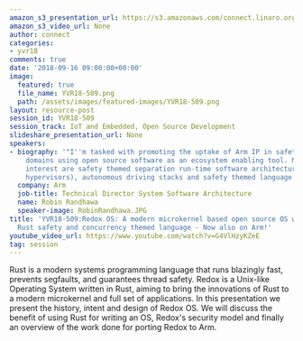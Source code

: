 ```yaml
---
amazon_s3_presentation_url: https://s3.amazonaws.com/connect.linaro.org/yvr18/presentations/yvr18-509.pdf
amazon_s3_video_url: None
author: connect
categories:
- yvr18
comments: true
date: '2018-09-16 09:00:00+00:00'
image:
  featured: true
  file_name: YVR18-509.png
  path: /assets/images/featured-images/YVR18-509.png
layout: resource-post
session_id: YVR18-509
session_track: IoT and Embedded, Open Source Development
slideshare_presentation_url: None
speakers:
- biography: '"I''m tasked with promoting the uptake of Arm IP in safety critical
    domains using open source software as an ecosystem enabling tool. My areas of
    interest are safety themed separation run-time software architecture (microkernels,
    hypervisors), autonomous driving stacks and safety themed language run-times."'
  company: Arm
  job-title: Technical Director System Software Architecture
  name: Robin Randhawa
  speaker-image: RobinRandhawa.JPG
title: 'YVR18-509:Redox OS: A modern microkernel based open source OS written in the
  Rust safety and concurrency themed language - Now also on Arm!'
youtube_video_url: https://www.youtube.com/watch?v=G4VlHzyKZeE
tag: session
---
```


Rust is a modern systems programming language that runs blazingly fast, prevents segfaults, and guarantees thread safety. Redox is a Unix-like Operating System written in Rust, aiming to bring the innovations of Rust to a modern microkernel and full set of applications. In this presentation we present the history, intent and design of Redox OS. We will discuss the benefit of using Rust for writing an OS, Redox's security model and finally an overview of the work done for porting Redox to Arm.
